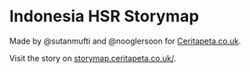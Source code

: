 # Indonesia HSR Storymap

Made by @sutanmufti and @nooglersoon for [Ceritapeta.co.uk](https://Ceritapeta.co.uk).

Visit the story on [storymap.ceritapeta.co.uk/](https://storymap.ceritapeta.co.uk/).